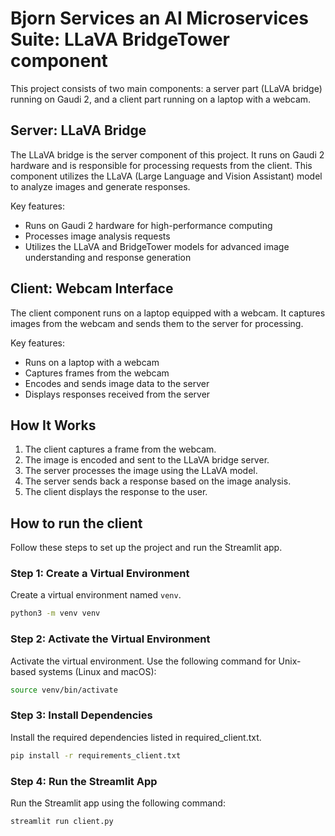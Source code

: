 # Bjorn Services an AI Microservices Suite: LLaVA BridgeTower component

This project consists of two main components: a server part (LLaVA bridge) running on Gaudi 2, and a client part running on a laptop with a webcam.

## Server: LLaVA Bridge

The LLaVA bridge is the server component of this project. It runs on Gaudi 2 hardware and is responsible for processing requests from the client. This component utilizes the LLaVA (Large Language and Vision Assistant) model to analyze images and generate responses.

Key features:
- Runs on Gaudi 2 hardware for high-performance computing
- Processes image analysis requests
- Utilizes the LLaVA and BridgeTower models for advanced image understanding and response generation

## Client: Webcam Interface

The client component runs on a laptop equipped with a webcam. It captures images from the webcam and sends them to the server for processing.

Key features:
- Runs on a laptop with a webcam
- Captures frames from the webcam
- Encodes and sends image data to the server
- Displays responses received from the server

## How It Works

1. The client captures a frame from the webcam.
2. The image is encoded and sent to the LLaVA bridge server.
3. The server processes the image using the LLaVA model.
4. The server sends back a response based on the image analysis.
5. The client displays the response to the user.

## How to run the client


Follow these steps to set up the project and run the Streamlit app.

### Step 1: Create a Virtual Environment

Create a virtual environment named `venv`.

```bash
python3 -m venv venv
```

### Step 2: Activate the Virtual Environment
Activate the virtual environment. Use the following command for Unix-based systems (Linux and macOS):

```bash
source venv/bin/activate
```

### Step 3: Install Dependencies
Install the required dependencies listed in required_client.txt.

```bash
pip install -r requirements_client.txt
```

### Step 4: Run the Streamlit App
Run the Streamlit app using the following command:

```bash
streamlit run client.py
```
